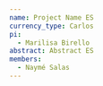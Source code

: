 ```yaml
---
name: Project Name ES
currency_type: Carlos
pi:
  - Marilisa Birello
abstract: Abstract ES
members:
  - Naymé Salas
---
```


